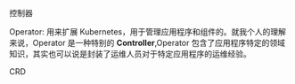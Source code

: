 控制器

Operator: 用来扩展 Kubernetes，用于管理应用程序和组件的。就我个人的理解来说，Operator 是一种特别的 **Controller**,Operator 包含了应用程序特定的领域知识，其实也可以说是封装了运维人员对于特定应用程序的运维经验。

CRD

